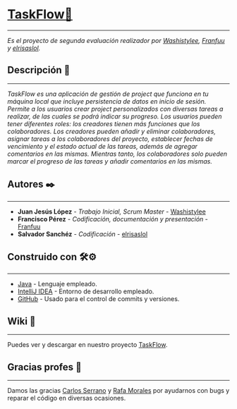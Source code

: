# [TaskFlow🚀](https://github.com/WaShIsTyLee/TaskFlow)

___

_Es el proyecto de segunda evaluación realizador por [Washistylee](https://github.com/WaShIsTyLee), [Franfuu](https://github.com/Franfuu) y [elrisaslol](https://github.com/elrisaslol)._
## Descripción 📄

___

_TaskFlow es una aplicación de gestión de project que funciona en tu máquina local que incluye persistencia de datos en inicio de sesión. Permite a los usuarios crear project personalizados con diversas tareas a realizar, de las cuales se podrá indicar su progreso. Los usuarios pueden tener diferentes roles: los creadores tienen más funciones que los colaboradores. Los creadores pueden añadir y eliminar colaboradores, asignar tareas a los colaboradores del proyecto, establecer fechas de vencimiento y el estado actual de las tareas, además de agregar comentarios en las mismas. Mientras tanto, los colaboradores solo pueden marcar el progreso de las tareas y añadir comentarios en las mismas._

## Autores ✒️

___

* **Juan Jesús López** - *Trabajo Inicial, Scrum Master* - [Washistylee](https://github.com/WaShIsTyLee)
* **Francisco Pérez** - *Codificación, documentación y presentación* - [Franfuu](https://github.com/Franfuu)
* **Salvador Sanchéz** - *Codificación* - [elrisaslol](https://github.com/elrisaslol)

## Construido con 🛠️⚙️
___

* [Java](https://www.java.com/es/) - Lenguaje empleado.
* [IntelliJ IDEA](https://www.jetbrains.com/es-es/idea/) - Entorno de desarrollo empleado.
* [GitHub](https://github.com/) - Usado para el control de commits y versiones.

## Wiki 📖
___
Puedes ver y descargar en nuestro proyecto [TaskFlow](https://github.com/WaShIsTyLee/TaskFlow).


## Gracias profes 🎁
___
Damos las gracias [Carlos Serrano](https://github.com/Developodo) y [Rafa Morales](https://github.com/RafaTicArte) por ayudarnos con bugs y reparar el código en diversas ocasiones.


